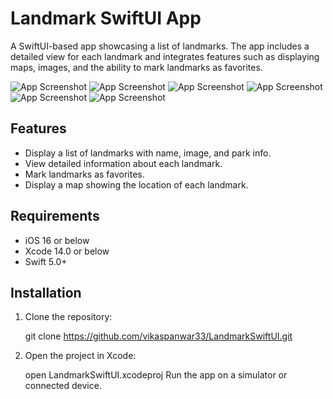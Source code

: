 # Landmark SwiftUI App

A SwiftUI-based app showcasing a list of landmarks. The app includes a detailed view for each landmark and integrates features such as displaying maps, images, and the ability to mark landmarks as favorites.

![App Screenshot](LandmarkSwiftUI/AppScreenshots/iphone1.png)  ![App Screenshot](LandmarkSwiftUI/AppScreenshots/iphone2.png) ![App Screenshot](LandmarkSwiftUI/AppScreenshots/iphone3.png) ![App Screenshot](LandmarkSwiftUI/AppScreenshots/ipad1.png) ![App Screenshot](LandmarkSwiftUI/AppScreenshots/ipad2.png) ![App Screenshot](LandmarkSwiftUI/AppScreenshots/ipad3.png) 

## Features

- Display a list of landmarks with name, image, and park info.
- View detailed information about each landmark.
- Mark landmarks as favorites.
- Display a map showing the location of each landmark.

## Requirements

- iOS 16 or below
- Xcode 14.0 or below
- Swift 5.0+

## Installation

1. Clone the repository:
   
   git clone https://github.com/vikaspanwar33/LandmarkSwiftUI.git

3. Open the project in Xcode:
   
   open LandmarkSwiftUI.xcodeproj
   Run the app on a simulator or connected device.
